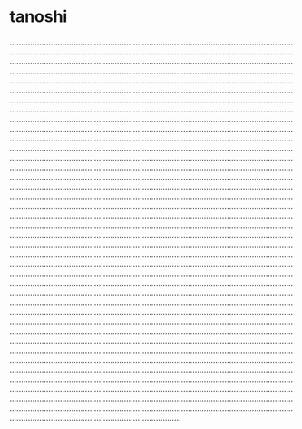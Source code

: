 # tanoshi
...............................................................................................................................................................................................................................................................................................................................................................................................................................................................................................................................................................................................................................................................................................................................................................................................................................................................................................................................................................................................................................................................................................................................................................................................................................................................................................................................................................................................................................................................................................................................................................................................................................................................................................................................................................................................................................................................................................................................................................................................................................................................................................................................................................................................................................................................................................................................................................................................................................................................................................................................................................................................................................................................................................................................................................................................................................................................................................................................................................................................................................................................................................................................................................................................................................................................................................................................................................................................................................................................................................................................................................................................................................................................................................................................................................................................................................................................................................................................................................................................................................................................................................................................................................................................................................................................................................................................................................................................................................................................................................................................................................................................................................................................................................................................................................................................................................................................................................................................................................................................................................................................................................................